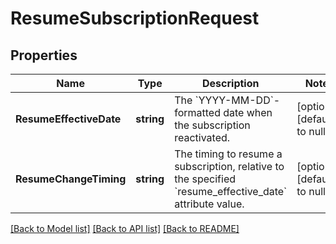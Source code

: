 # ResumeSubscriptionRequest

## Properties
Name | Type | Description | Notes
------------ | ------------- | ------------- | -------------
**ResumeEffectiveDate** | **string** | The &#x60;YYYY-MM-DD&#x60;-formatted date when the subscription reactivated. | [optional] [default to null]
**ResumeChangeTiming** | **string** | The timing to resume a subscription, relative to the specified &#x60;resume_effective_date&#x60; attribute value. | [optional] [default to null]

[[Back to Model list]](../README.md#documentation-for-models) [[Back to API list]](../README.md#documentation-for-api-endpoints) [[Back to README]](../README.md)

